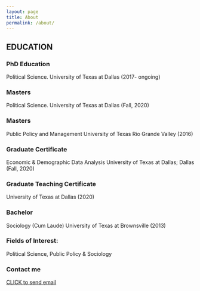 ```yaml
---
layout: page
title: About
permalink: /about/
---
```


EDUCATION
---
### PhD Education
Political Science. University of Texas at Dallas (2017- ongoing)

### Masters
Political Science. University of Texas at Dallas (Fall, 2020)

### Masters
Public Policy and Management University of Texas Rio Grande Valley (2016)

### Graduate Certificate
Economic & Demographic Data Analysis University of Texas at Dallas; Dallas (Fall, 2020)

### Graduate Teaching Certificate
University of Texas at Dallas (2020)

### Bachelor
Sociology (Cum Laude) University of Texas at Brownsville (2013)

### Fields of Interest:
Political Science, Public Policy & Sociology



### Contact me

[CLICK to send email](mailto:cxg172030@utdallas.edu)
